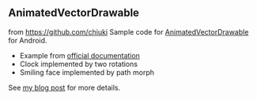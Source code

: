 AnimatedVectorDrawable
----------------------
from https://github.com/chiuki
Sample code for [AnimatedVectorDrawable][1] for Android.

  * Example from [official documentation][1]
  * Clock implemented by two rotations
  * Smiling face implemented by path morph

See [my blog post][2] for more details.

  [1]: http://developer.android.com/reference/android/graphics/drawable/AnimatedVectorDrawable.html
  [2]: http://blog.sqisland.com/2014/10/first-look-at-animated-vector-drawable.html
